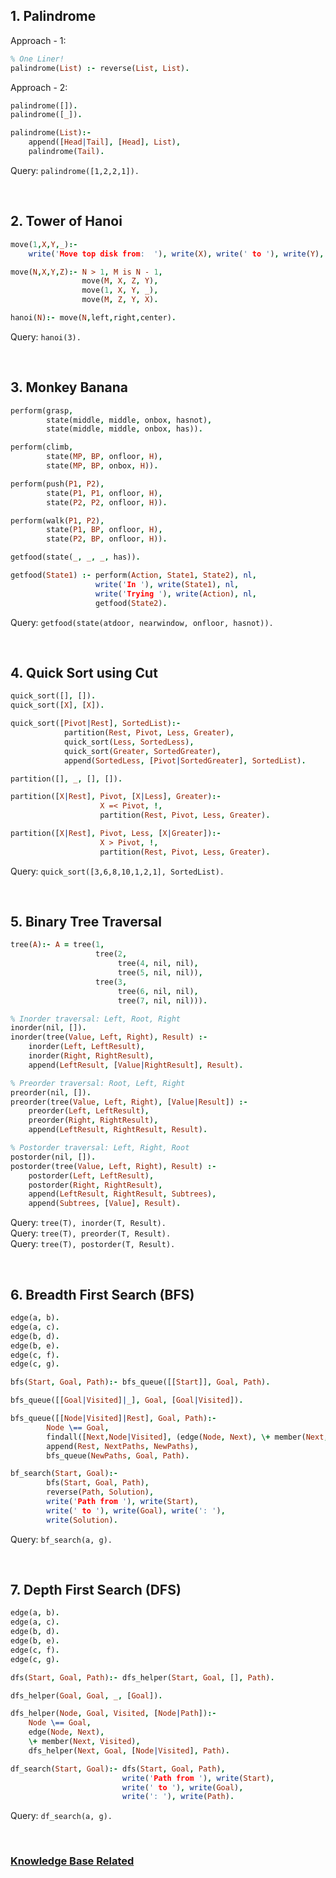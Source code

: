 ## 1. Palindrome

Approach - 1:

```prolog
% One Liner!
palindrome(List) :- reverse(List, List).
```

Approach - 2:

```prolog
palindrome([]).
palindrome([_]).

palindrome(List):-
    append([Head|Tail], [Head], List),
    palindrome(Tail).
```

Query: `palindrome([1,2,2,1]).`

<br/>

## 2. Tower of Hanoi

```prolog
move(1,X,Y,_):- 
    write('Move top disk from:  '), write(X), write(' to '), write(Y), nl.

move(N,X,Y,Z):- N > 1, M is N - 1,
    			move(M, X, Z, Y),
    			move(1, X, Y, _),
    			move(M, Z, Y, X).

hanoi(N):- move(N,left,right,center).
```

Query: `hanoi(3).`

<br/>

## 3. Monkey Banana

```prolog
perform(grasp, 
        state(middle, middle, onbox, hasnot), 
        state(middle, middle, onbox, has)).

perform(climb, 
        state(MP, BP, onfloor, H), 
        state(MP, BP, onbox, H)).

perform(push(P1, P2), 
        state(P1, P1, onfloor, H), 
        state(P2, P2, onfloor, H)).

perform(walk(P1, P2), 
        state(P1, BP, onfloor, H), 
        state(P2, BP, onfloor, H)).

getfood(state(_, _, _, has)).

getfood(State1) :- perform(Action, State1, State2), nl, 
    			   write('In '), write(State1), nl,
    			   write('Trying '), write(Action), nl,
    			   getfood(State2).
```

Query: `getfood(state(atdoor, nearwindow, onfloor, hasnot)).`

<br/>

## 4. Quick Sort using Cut

```prolog
quick_sort([], []).
quick_sort([X], [X]).

quick_sort([Pivot|Rest], SortedList):-
    		partition(Rest, Pivot, Less, Greater),
    		quick_sort(Less, SortedLess),
    		quick_sort(Greater, SortedGreater),
    		append(SortedLess, [Pivot|SortedGreater], SortedList).

partition([], _, [], []).

partition([X|Rest], Pivot, [X|Less], Greater):- 
                    X =< Pivot, !,
    				partition(Rest, Pivot, Less, Greater).

partition([X|Rest], Pivot, Less, [X|Greater]):- 
                    X > Pivot, !,
    				partition(Rest, Pivot, Less, Greater).
```

Query: `quick_sort([3,6,8,10,1,2,1], SortedList).`

<br/>

## 5. Binary Tree Traversal

```prolog
tree(A):- A = tree(1, 
                   tree(2, 
                        tree(4, nil, nil), 
                        tree(5, nil, nil)), 
                   tree(3, 
                        tree(6, nil, nil), 
                        tree(7, nil, nil))).

% Inorder traversal: Left, Root, Right
inorder(nil, []).
inorder(tree(Value, Left, Right), Result) :-
    inorder(Left, LeftResult),
    inorder(Right, RightResult),
    append(LeftResult, [Value|RightResult], Result).

% Preorder traversal: Root, Left, Right
preorder(nil, []).
preorder(tree(Value, Left, Right), [Value|Result]) :-
    preorder(Left, LeftResult),
    preorder(Right, RightResult),
    append(LeftResult, RightResult, Result).

% Postorder traversal: Left, Right, Root
postorder(nil, []).
postorder(tree(Value, Left, Right), Result) :-
    postorder(Left, LeftResult),
    postorder(Right, RightResult),
    append(LeftResult, RightResult, Subtrees),
    append(Subtrees, [Value], Result).
```

Query: `tree(T), inorder(T, Result).` <br>
Query: `tree(T), preorder(T, Result).` <br>
Query: `tree(T), postorder(T, Result).`

<br/>

## 6. Breadth First Search (BFS)

```prolog
edge(a, b).
edge(a, c).
edge(b, d).
edge(b, e).
edge(c, f).
edge(c, g).

bfs(Start, Goal, Path):- bfs_queue([[Start]], Goal, Path).

bfs_queue([[Goal|Visited]|_], Goal, [Goal|Visited]).

bfs_queue([[Node|Visited]|Rest], Goal, Path):-
        Node \== Goal,              				
        findall([Next,Node|Visited], (edge(Node, Next), \+ member(Next, Visited)), NextPaths),
        append(Rest, NextPaths, NewPaths),
        bfs_queue(NewPaths, Goal, Path).

bf_search(Start, Goal):- 
        bfs(Start, Goal, Path), 
        reverse(Path, Solution), 
    	write('Path from '), write(Start), 
    	write(' to '), write(Goal), write(': '), 
    	write(Solution).
```

Query: `bf_search(a, g).`

<br/>

## 7. Depth First Search (DFS)

```prolog
edge(a, b).
edge(a, c).
edge(b, d).
edge(b, e).
edge(c, f).
edge(c, g).

dfs(Start, Goal, Path):- dfs_helper(Start, Goal, [], Path).

dfs_helper(Goal, Goal, _, [Goal]).

dfs_helper(Node, Goal, Visited, [Node|Path]):-
    Node \== Goal,                         
    edge(Node, Next),                     
    \+ member(Next, Visited),             
    dfs_helper(Next, Goal, [Node|Visited], Path). 

df_search(Start, Goal):- dfs(Start, Goal, Path), 
    					 write('Path from '), write(Start), 
    					 write(' to '), write(Goal), 
    					 write(': '), write(Path).
```

Query: `df_search(a, g).`

<br>

### [Knowledge Base Related](../README.md)

